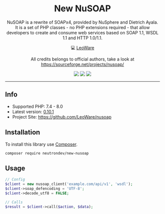 [comment]: <> (Version $Id$)

<h1 align="center">New NuSOAP</h1>

<p align="center">
NuSOAP is a rewrite of SOAPx4, provided by NuSphere and Dietrich Ayala. It is a set of PHP classes - no PHP extensions required - that allow developers to create and consume web services based on SOAP 1.1, WSDL 1.1 and HTTP 1.0/1.1.
</p>

<p align="center">
💻 <a href="https://github.com/LeoWare">LeoWare</a>
</p>

<p align="center">
  All credits belongs to official authors, take a look at <a href="https://sourceforge.net/projects/nusoap/">https://sourceforge.net/projects/nusoap/</a>
</p>

<p align="center">
    <a href="https://packagist.org/packages/neutrondev/new-nusoap"><img src="https://img.shields.io/packagist/l/neutrondev/new-nusoap.svg?style=flat-square"></a>
    <a href="https://packagist.org/packages/neutrondev/new-nusoap"><img src="https://img.shields.io/packagist/dt/neutrondev/new-nusoap.svg?style=flat-square"></a>
    <a href="https://packagist.org/packages/neutrondev/new-nusoap"><img src="https://img.shields.io/packagist/v/neutrondev/new-nusoap.svg?style=flat-square"></a>
</p>

-----

## Info

- Supported PHP: 7.4 - 8.0
- Latest version: [0.10.1](https://github.com/LeoWare/nusoap/releases/tag/v0.10.1)
- Project Site: <https://github.com/LeoWare/nusoap>

## Installation

To install this library use [Composer](https://getcomposer.org/).

```shell
composer require neutrondev/new-nusoap
```

## Usage

```php
// Config
$client = new nusoap_client('example.com/api/v1', 'wsdl');
$client->soap_defencoding = 'UTF-8';
$client->decode_utf8 = FALSE;

// Calls
$result = $client->call($action, $data);
```